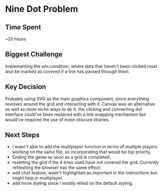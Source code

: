 # Nine Dot Problem


## Time Spent
~20 hours

## Biggest Challenge
Implementing the win condition, where dots that haven't been clicked must also be
marked as covered if a line has passed through them.

## Key Decision
Probably using SVG as the main graphics component, since everything revolves around
the grid and interacting with it. Canvas was an alternative as well as more niche 
ways to do it. the clicking and connecting dot interface could've been replaced with
a line snapping mechanism but would've required the use of more obscure libaries.

## Next Steps
- I wasn't able to add the multiplayer function in terms of multiple players working 
on the same file, so incorporating that would be top priority. 
- Ending the game as soon as a grid is completed.
- resetting the grid if the 4 lines used have not covered the grid. Currently refreshing 
the browser has the same effect.
- add chat feature, wasn't highlighted as important in the instructions but might help in
multiplayer.
- add more styling since I mostly relied on the default styling.
